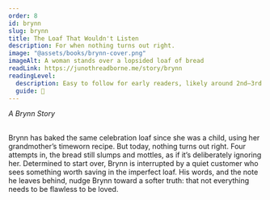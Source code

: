 ```yaml
---
order: 8
id: brynn
slug: brynn
title: The Loaf That Wouldn't Listen
description: For when nothing turns out right.
image: "@assets/books/brynn-cover.png"
imageAlt: A woman stands over a lopsided loaf of bread
readLink: https://junothreadborne.me/story/brynn
readingLevel:
  description: Easy to follow for early readers, likely around 2nd–3rd grade reading level. Vocabulary and structure are simple, but the themes resonate at any age—especially for perfectionists or recovering overachievers.
  guide: 🐣
---
```


_A Brynn Story_
<br />
<br />

Brynn has baked the same celebration loaf since she was a child, using her grandmother’s timeworn recipe. But today, nothing turns out right. Four attempts in, the bread still slumps and mottles, as if it’s deliberately ignoring her. Determined to start over, Brynn is interrupted by a quiet customer who sees something worth saving in the imperfect loaf. His words, and the note he leaves behind, nudge Brynn toward a softer truth: that not everything needs to be flawless to be loved.
